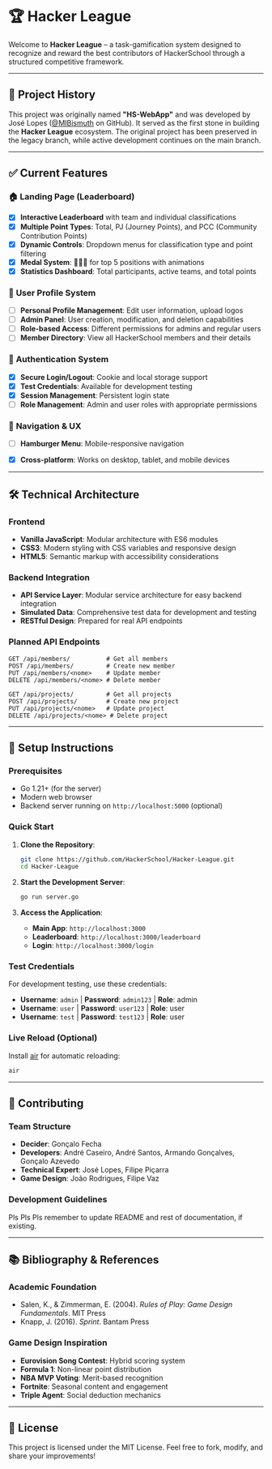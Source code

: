 # 🏆 Hacker League

Welcome to **Hacker League** – a task-gamification system designed to recognize and reward the best contributors of HackerSchool through a structured competitive framework.



---


## 📜 Project History

This project was originally named **"HS-WebApp"** and was developed by José Lopes ([@MIBismuth](https://github.com/MIBismuth) on GitHub). It served as the first stone in building the **Hacker League** ecosystem. The original project has been preserved in the legacy branch, while active development continues on the main branch.



---


## ✅ **Current Features**

### 🏠 **Landing Page (Leaderboard)**
- [x] **Interactive Leaderboard** with team and individual classifications
- [x] **Multiple Point Types**: Total, PJ (Journey Points), and PCC (Community Contribution Points)
- [x] **Dynamic Controls**: Dropdown menus for classification type and point filtering
- [x] **Medal System**: 🥇🥈🥉 for top 5 positions with animations
- [x] **Statistics Dashboard**: Total participants, active teams, and total points

### 👤 **User Profile System**
- [ ] **Personal Profile Management**: Edit user information, upload logos
- [ ] **Admin Panel**: User creation, modification, and deletion capabilities
- [ ] **Role-based Access**: Different permissions for admins and regular users
- [ ] **Member Directory**: View all HackerSchool members and their details

### 🔐 **Authentication System**
- [x] **Secure Login/Logout**: Cookie and local storage support
- [x] **Test Credentials**: Available for development testing
- [x] **Session Management**: Persistent login state
- [ ] **Role Management**: Admin and user roles with appropriate permissions

### 📱 **Navigation & UX**
- [ ] **Hamburger Menu**: Mobile-responsive navigation
- [x] **Cross-platform**: Works on desktop, tablet, and mobile devices



---


## 🛠️ **Technical Architecture**

### **Frontend**
- **Vanilla JavaScript**: Modular architecture with ES6 modules
- **CSS3**: Modern styling with CSS variables and responsive design
- **HTML5**: Semantic markup with accessibility considerations

### **Backend Integration**
- **API Service Layer**: Modular service architecture for easy backend integration
- **Simulated Data**: Comprehensive test data for development and testing
- **RESTful Design**: Prepared for real API endpoints

### **Planned API Endpoints**
```
GET /api/members/          # Get all members
POST /api/members/         # Create new member
PUT /api/members/<nome>    # Update member
DELETE /api/members/<nome> # Delete member

GET /api/projects/         # Get all projects
POST /api/projects/        # Create new project
PUT /api/projects/<nome>   # Update project
DELETE /api/projects/<nome> # Delete project
```


---


## 🚀 **Setup Instructions**

### **Prerequisites**
- Go 1.21+ (for the server)
- Modern web browser
- Backend server running on `http://localhost:5000` (optional)

### **Quick Start**
1. **Clone the Repository**:
   ```bash
   git clone https://github.com/HackerSchool/Hacker-League.git
   cd Hacker-League
   ```

2. **Start the Development Server**:
   ```bash
   go run server.go
   ```

3. **Access the Application**:
   - **Main App**: `http://localhost:3000`
   - **Leaderboard**: `http://localhost:3000/leaderboard`
   - **Login**: `http://localhost:3000/login`

### **Test Credentials**
For development testing, use these credentials:
- **Username**: `admin` | **Password**: `admin123` | **Role**: admin
- **Username**: `user` | **Password**: `user123` | **Role**: user
- **Username**: `test` | **Password**: `test123` | **Role**: user

### **Live Reload (Optional)**
Install [air](https://github.com/air-verse/air) for automatic reloading:
```bash
air
```


---


## 🤝 **Contributing**

### **Team Structure**

- **Decider**: Gonçalo Fecha
- **Developers**: André Caseiro, André Santos, Armando Gonçalves, Gonçalo Azevedo
- **Technical Expert**: José Lopes, Filipe Piçarra
- **Game Design**: João Rodrigues, Filipe Vaz

### **Development Guidelines**

Pls Pls Pls remember to update README and rest of documentation, if existing.


---



## 📚 **Bibliography & References**

### **Academic Foundation**
- Salen, K., & Zimmerman, E. (2004). *Rules of Play: Game Design Fundamentals*. MIT Press
- Knapp, J. (2016). *Sprint*. Bantam Press

### **Game Design Inspiration**
- **Eurovision Song Contest**: Hybrid scoring system
- **Formula 1**: Non-linear point distribution
- **NBA MVP Voting**: Merit-based recognition
- **Fortnite**: Seasonal content and engagement
- **Triple Agent**: Social deduction mechanics



---

## 📄 **License**

This project is licensed under the MIT License. Feel free to fork, modify, and share your improvements!
 

